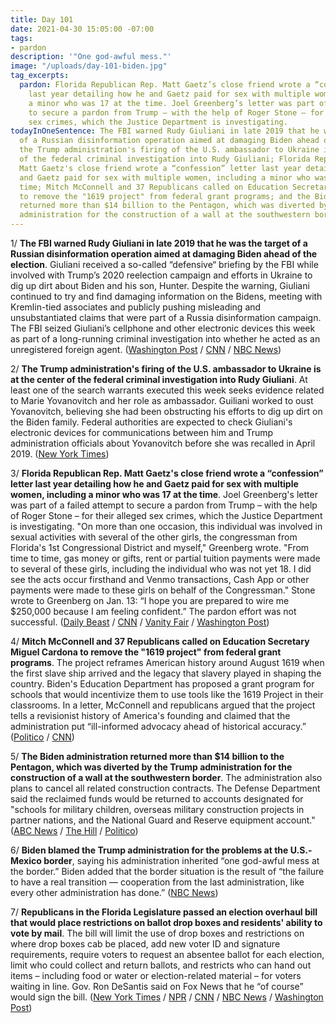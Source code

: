 ```yaml
---
title: Day 101
date: 2021-04-30 15:05:00 -07:00
tags:
- pardon
description: '"One god-awful mess."'
image: "/uploads/day-101-biden.jpg"
tag_excerpts:
  pardon: Florida Republican Rep. Matt Gaetz’s close friend wrote a “confession” letter
    last year detailing how he and Gaetz paid for sex with multiple women, including
    a minor who was 17 at the time. Joel Greenberg’s letter was part of a failed attempt
    to secure a pardon from Trump – with the help of Roger Stone – for their alleged
    sex crimes, which the Justice Department is investigating.
todayInOneSentence: The FBI warned Rudy Giuliani in late 2019 that he was the target
  of a Russian disinformation operation aimed at damaging Biden ahead of the election;
  the Trump administration's firing of the U.S. ambassador to Ukraine is at the center
  of the federal criminal investigation into Rudy Giuliani; Florida Republican Rep.
  Matt Gaetz's close friend wrote a “confession” letter last year detailing how he
  and Gaetz paid for sex with multiple women, including a minor who was 17 at the
  time; Mitch McConnell and 37 Republicans called on Education Secretary Miguel Cardona
  to remove the "1619 project" from federal grant programs; and the Biden administration
  returned more than $14 billion to the Pentagon, which was diverted by the Trump
  administration for the construction of a wall at the southwestern border.
---
```


1/ **The FBI warned Rudy Giuliani in late 2019 that he was the target of a Russian disinformation operation aimed at damaging Biden ahead of the election**. Giuliani received a so-called “defensive“ briefing by the FBI while involved with Trump’s 2020 reelection campaign and efforts in Ukraine to dig up dirt about Biden and his son, Hunter. Despite the warning, Giuliani continued to try and find damaging information on the Bidens, meeting with Kremlin-tied associates and publicly pushing misleading and unsubstantiated claims that were part of a Russia disinformation campaign. The FBI seized Giuliani’s cellphone and other electronic devices this week as part of a long-running criminal investigation into whether he acted as an unregistered foreign agent. ([Washington Post](https://www.washingtonpost.com/national-security/rudy-giuliani-fbi-warning-russia/2021/04/29/5db90f96-a84e-11eb-bca5-048b2759a489_story.html) / [CNN](https://www.cnn.com/2021/04/30/politics/rudy-giuliani-russia-influence-campaign/) / [NBC News](https://www.nbcnews.com/politics/justice-department/giuliani-received-2019-briefing-fbi-warning-he-was-target-russian-n1265971))

2/ **The Trump administration's firing of the U.S. ambassador to Ukraine is at the center of the federal criminal investigation into Rudy Giuliani**. At least one of the search warrants executed this week seeks evidence related to Marie Yovanovitch and her role as ambassador. Guiliani worked to oust Yovanovitch, believing she had been obstructing his efforts to dig up dirt on the Biden family. Federal authorities are expected to check Giuliani's electronic devices for communications between him and Trump administration officials about Yovanovitch before she was recalled in April 2019. ([New York Times](https://www.nytimes.com/2021/04/29/nyregion/giuliani-yovanovitch-search-warrant-ukraine.html))

3/ **Florida Republican Rep. Matt Gaetz's close friend wrote a “confession” letter last year detailing how he and Gaetz paid for sex with multiple women, including a minor who was 17 at the time**. Joel Greenberg's letter was part of a failed attempt to secure a pardon from Trump – with the help of Roger Stone – for their alleged sex crimes, which the Justice Department is investigating. "On more than one occasion, this individual was involved in sexual activities with several of the other girls, the congressman from Florida's 1st Congressional District and myself," Greenberg wrote. "From time to time, gas money or gifts, rent or partial tuition payments were made to several of these girls, including the individual who was not yet 18. I did see the acts occur firsthand and Venmo transactions, Cash App or other payments were made to these girls on behalf of the Congressman." Stone wrote to Greenberg on Jan. 13: “I hope you are prepared to wire me $250,000 because I am feeling confident.” The pardon effort was not successful. ([Daily Beast](https://www.thedailybeast.com/joel-greenberg-letter-written-for-roger-stone-says-matt-gaetz-paid-for-sex-with-minor) / [CNN](https://www.cnn.com/2021/04/30/politics/matt-gaetz-joel-greenberg-letter/) / [Vanity Fair](https://www.vanityfair.com/news/2021/04/matt-gaetz-joel-greenberg-confession) / [Washington Post](https://www.washingtonpost.com/politics/2021/04/30/matt-gaetz-scandal-takes-strange-new-turn/))

4/ **Mitch McConnell and 37 Republicans called on Education Secretary Miguel Cardona to remove the "1619 project" from federal grant programs**. The project reframes American history around August 1619 when the first slave ship arrived and the legacy that slavery played in shaping the country. Biden's Education Department has proposed a grant program for schools that would incentivize them to use tools like the 1619 Project in their classrooms. In a letter, McConnell and republicans argued that the project tells a revisionist history of America's founding and claimed that the administration put “ill-informed advocacy ahead of historical accuracy.” ([Politico](https://www.politico.com/newsletters/playbook/2021/04/30/mcconnell-takes-on-the-1619-project-492664?nname=playbook&nid=0000014f-1646-d88f-a1cf-5f46b7bd0000&nrid=0000014e-f0ed-dd93-ad7f-f8edad790000&nlid=630318) / [CNN](https://www.cnn.com/2021/04/30/politics/mcconnell-1619-project-education-secretary/))

5/ **The Biden administration returned more than $14 billion to the Pentagon, which was diverted by the Trump administration for the construction of a wall at the southwestern border**. The administration also plans to cancel all related construction contracts. The Defense Department said the reclaimed funds would be returned to accounts designated for "schools for military children, overseas military construction projects in partner nations, and the National Guard and Reserve equipment account." ([ABC News](https://abcnews.go.com/Politics/biden-administration-return-billions-border-wall-funding-trump/story?id=77423458) / [The Hill](https://thehill.com/homenews/administration/551227-biden-cancels-military-funded-border-wall-projects) / [Politico](https://www.politico.com/news/2021/04/30/biden-terminates-border-wall-construction-485123))

6/ **Biden blamed the Trump administration for the problems at the U.S.-Mexico border**, saying his administration inherited “one god-awful mess at the border.” Biden added that the border situation is the result of “the failure to have a real transition — cooperation from the last administration, like every other administration has done.” ([NBC News](https://www.nbcnews.com/politics/white-house/one-god-awful-mess-biden-lays-border-crisis-trump-admin-n1265908))

7/ **Republicans in the Florida Legislature passed an election overhaul bill that would place restrictions on ballot drop boxes and residents' ability to vote by mail**. The bill will limit the use of drop boxes and restrictions on where drop boxes cab be placed, add new voter ID and signature requirements, require voters to request an absentee ballot for each election, limit who could collect and return ballots, and restricts who can hand out items – including food or water or election-related material – for voters waiting in line. Gov. Ron DeSantis said on Fox News that he “of course” would sign the bill. ([New York Times](https://www.nytimes.com/2021/04/29/us/politics/florida-voting-rights-bill.html) / [NPR](https://www.npr.org/2021/04/30/992277557/florida-legislature-approves-election-reform-bill-that-includes-restrictions) / [CNN](https://www.cnn.com/2021/04/29/politics/florida-passes-elections-bill-voting-restrictions/) / [NBC News](https://www.nbcnews.com/politics/elections/florida-passes-new-voting-law-includes-restrictions-vote-mail-drop-n1265765) / [Washington Post](https://www.washingtonpost.com/politics/florida-voting-legislation/2021/04/29/829e0362-a90b-11eb-8d25-7b30e74923ea_story.html))